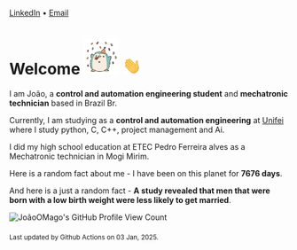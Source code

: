 [LinkedIn](https://www.linkedin.com/in/joão-pedro-gozzoli-b95641301/) &bull;
[Email](joaopedrogozzoli@gmail.com)

# Welcome <img src="happy.gif" height="64px" /> <img src="wave.gif" height="32px" />

I am João, a  **control and automation engineering student** and **mechatronic technician** based in Brazil Br.

Currently, I am studying as a **control and automation engineering** at [Unifei](https://unifei.edu.br) where I study python, C, C++, project management and Ai.

I did my high school education at ETEC Pedro Ferreira alves as a Mechatronic technician in Mogi Mirim.

Here is a random fact about me - I have been on this planet for **7676 days**.

And here is a just a random fact -  **A study revealed that men that were born with a low birth weight were less likely to get married**.

![JoãoOMago's GitHub Profile View Count](https://komarev.com/ghpvc/?username=JoaoOMago)

<sub>Last updated by Github Actions on 03 Jan, 2025.</sub>
